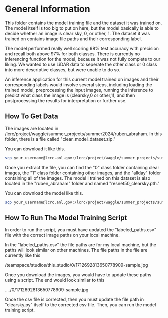 # General Information
This folder contains the model training file and the dataset it was trained on. The model itself is too big to put on here, but the model basically is able to decide whether an image is clear sky, 0, or other, 1. The dataset it was trained on contains image file paths and their corresponding label. 

The model performed really well scoring 98% test accuracy with precision and recall both above 97% for both classes. There is currently no inferencing function for the model, because it was not fully complete to our liking. We wanted to use LiDAR data to seperate the other class or 0 class into more descriptive classes, but were unable to do so. 

An inference application for this current model trained on images and their corresponding labels would involve several steps, including loading the trained model, preprocessing the input images, running the inference to predict what class the image is (clearsky,0 or other,1), and then postprocessing the results for interpretation or further use.

## How To Get Data
The images are located in /lcrc/project/waggle/summer_projects/summer2024/ruben_abraham. In this folder, there is a file called "clear_model_dataset.zip."

You can download it like this.
```sh
scp your_username@lcrc.anl.gov:/lcrc/project/waggle/summer_projects/summer2024/ruben_abraham/clear_model_dataset.zip /your/local/path/on/computer
```

Once you extract the file, you can find the "0" class folder containing clear images, the "1" class folder containing other images, and the "allday" folder containing all of the images. The model I trained on this dataset is also located in the "ruben_abraham" folder and named "resnet50_clearsky.pth."

You can download the model like this.
```sh
scp your_username@lcrc.anl.gov:/lcrc/project/waggle/summer_projects/summer2024/ruben_abraham/resnet50_clearsky.pth /your/local/path/on/computer
```
## How To Run The Model Training Script
In order to run the script, you must have updated the "labeled_paths.csv" file with the correct image paths on your local machine. 

In the "labeled_paths.csv" the file paths are for my local machine, but the paths will look similar on other machines. The file paths in the file are currently like this

/teamspace/studios/this_studio/0/1712692813650778909-sample.jpg

Once you download the images, you would have to update these paths using a script. The end would look similar to this

..../0/1712692813650778909-sample.jpg

Once the csv file is corrected, then you must update the file path in "clearsky.py" itself to the corrected csv file. Then, you can run the model training script.




